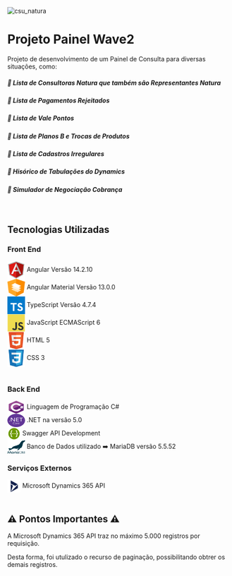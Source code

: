 ![csu_natura](https://user-images.githubusercontent.com/96271597/225901721-96a25154-a785-4255-a964-2fc77f9effbc.png)


# Projeto Painel Wave2

Projeto de desenvolvimento de um Painel de Consulta para diversas situações, como:

##### 📝 Lista de Consultoras Natura que também são Representantes Natura

##### 📝 Lista de Pagamentos Rejeitados
##### 📝 Lista de Vale Pontos
##### 📝 Lista de Planos B e Trocas de Produtos
##### 📝 Lista de Cadastros Irregulares
##### 📝 Hisórico de Tabulações do Dynamics
##### 📝 Simulador de Negociação Cobrança
<br>

## Tecnologias Utilizadas

### Front End

<div style="display: inline-block">
  <img align="center" alt="Hugo-Angular" height="40" width="40" src="https://github.com/18216878/18216878/blob/master/angularjs-original.svg?raw=true">
  Angular Versão 14.2.10
</div>
<br>

<div style="display: inline-block">
  <img align="center" alt="Hugo-Css3" height="40" width="40" src="https://github.com/18216878/18216878/blob/master/angular-material.png?raw=true">
  Angular Material Versão 13.0.0
</div>
<br>

<div style="display: inline-block">
  <img align="center" alt="Hugo-Bootstrap" height="40" width="40" src="https://github.com/hugo-nascimento/hugo-nascimento/blob/master/typescript-2.svg?raw=true">
  TypeScript Versão 4.7.4
</div>
<br>
<div style="display: inline-block">
  <img align="center" alt="Hugo-Js" height="40" width="40" src="https://github.com/hugo-nascimento/hugo-nascimento/blob/master/javascript-original.svg?raw=true">
  JavaScript ECMAScript 6
</div>
<br>
<div style="display: inline-block">
  <img align="center" alt="Hugo-Html5" height="40" width="40" src="https://github.com/hugo-nascimento/hugo-nascimento/blob/master/html5-original.svg?raw=true">
  HTML 5
</div>
<br>
<div style="display: inline-block">
  <img align="center" alt="Hugo-Css3" height="40" width="40" src="https://github.com/hugo-nascimento/hugo-nascimento/blob/master/css3-original.svg?raw=true">
  CSS 3
</div>
<br>
<br>


### Back End

<div style="display: inline-block">
  <img align="center" alt="Hugo-CSharp" height="30" width="40" src="https://github.com/18216878/18216878/blob/master/csharp-original.svg?raw=true">
  Linguagem de Programação C#
</div>
<br>
<div style="display: inline-block">
  <img align="center" alt="Hugo-DotNetCore" height="30" width="40" src="https://github.com/18216878/18216878/blob/master/dotnetcore-original.svg?raw=true">
  .NET na versão 5.0 
</div>
<br/>

<div style="display: inline-block">
  <img align="center" alt="Hugo-Swagger" height="30" width="30" src="https://github.com/18216878/18216878/blob/master/swagger.png?raw=true">
  Swagger API Development 
</div>
<br/>

<div style="display: inline-block">
  <img align="center" alt="Hugo-MySql" height="30" width="40" src="https://github.com/18216878/18216878/blob/master/mariadb-original.svg?raw=true">
  Banco de Dados utilizado ➡️ MariaDB versão 5.5.52
</div>
<br/>

### Serviços Externos

<div style="display: inline-block">
  <img align="center" alt="Hugo-Swagger" height="30" width="30" src="https://github.com/18216878/18216878/blob/master/dynamics-original.png?raw=true">
  Microsoft Dynamics 365 API
</div>
<br/>

<br>

## ⚠️ Pontos Importantes ⚠️

<p>A Microsoft Dynamics 365 API traz no máximo 5.000 registros por requisição.</p>
<p>Desta forma, foi utulizado o recurso de paginação, possibilitando obtrer os demais registros.</p>

